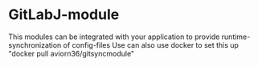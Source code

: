 # GitLabJ-module
This modules can be integrated with your application to provide runtime-synchronization of config-files
Use can also use docker to set this up "docker pull aviorn36/gitsyncmodule"
